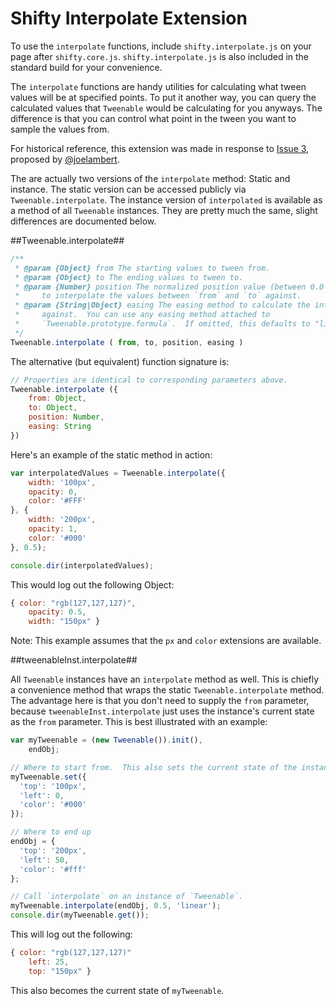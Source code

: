 Shifty Interpolate Extension
===

To use the `interpolate` functions, include `shifty.interpolate.js` on your page after `shifty.core.js`.  `shifty.interpolate.js` is also included in the standard build for your convenience.

The `interpolate` functions are handy utilities for calculating what tween values will be at specified points.  To put it another way, you can query the calculated values that `Tweenable` would be calculating for you anyways.  The difference is that you can control what point in the tween you want to sample the values from.

For historical reference, this extension was made in response to [Issue 3](https://github.com/jeremyckahn/shifty/issues/3), proposed by [@joelambert](https://github.com/joelambert).

The are actually two versions of the `interpolate` method:  Static and instance.  The static version can be accessed publicly via `Tweenable.interpolate`.  The instance version of `interpolated` is available as a method of all `Tweenable` instances.  They are pretty much the same, slight differences are documented below.

##Tweenable.interpolate##

````javascript
/**
 * @param {Object} from The starting values to tween from.
 * @param {Object} to The ending values to tween to.
 * @param {Number} position The normalized position value (between 0.0 and 1.0)
 *     to interpolate the values between `from` and `to` against.
 * @param {String|Object} easing The easing method to calculate the interpolation
 *     against.  You can use any easing method attached to
 *     `Tweenable.prototype.formula`.  If omitted, this defaults to "linear".
 */
Tweenable.interpolate ( from, to, position, easing )
````

The alternative (but equivalent) function signature is:

````javascript
// Properties are identical to corresponding parameters above.
Tweenable.interpolate ({
	from: Object,
	to: Object,
	position: Number,
	easing: String
})
````
Here's an example of the static method in action:

````javascript
var interpolatedValues = Tweenable.interpolate({
    width: '100px',
    opacity: 0,
    color: '#FFF'
}, {
    width: '200px',
    opacity: 1,
    color: '#000'
}, 0.5);

console.dir(interpolatedValues);
````

This would log out the following Object:

````javascript
{ color: "rgb(127,127,127)",
	opacity: 0.5,
	width: "150px" }
````

Note:  This example assumes that the `px` and `color` extensions are available.

##tweenableInst.interpolate##

All `Tweenable` instances have an `interpolate` method as well.  This is chiefly a convenience method that wraps the static `Tweenable.interpolate` method.  The advantage here is that you don't need to supply the `from` parameter, because `tweenableInst.interpolate` just uses the instance's current state as the `from` parameter.  This is best illustrated with an example:

````javascript
var myTweenable = (new Tweenable()).init(),
    endObj;

// Where to start from.  This also sets the current state of the instance.
myTweenable.set({
  'top': '100px',
  'left': 0,
  'color': '#000'
});

// Where to end up
endObj = {
  'top': '200px',
  'left': 50,
  'color': '#fff'
};

// Call `interpolate` on an instance of `Tweenable`.
myTweenable.interpolate(endObj, 0.5, 'linear');
console.dir(myTweenable.get());
````

This will log out the following:

````javascript
{ color: "rgb(127,127,127)"
	left: 25,
	top: "150px" }
````

This also becomes the current state of `myTweenable`.
